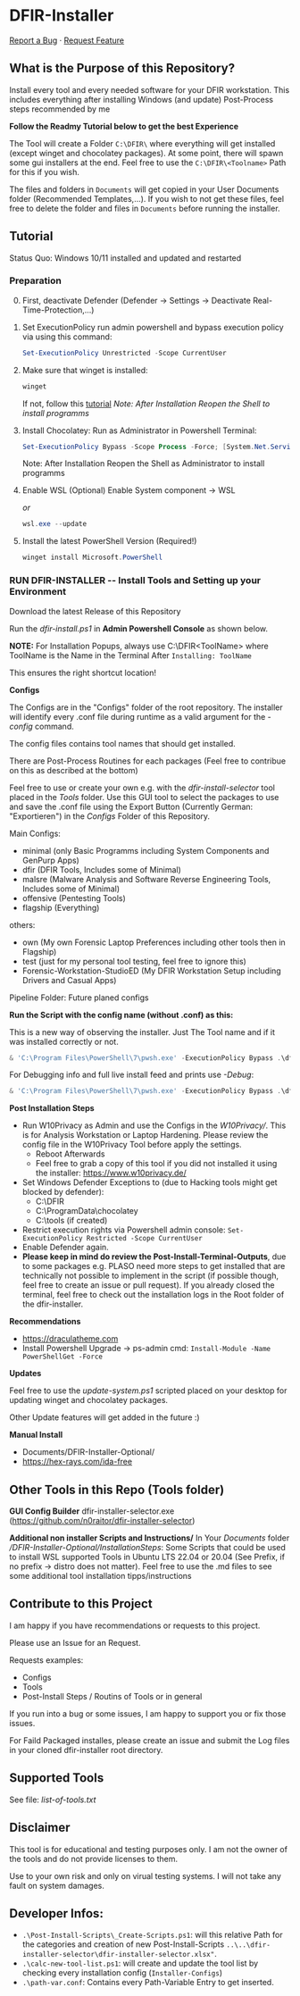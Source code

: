 # DFIR-Installer

[Report a Bug](https://github.com/n0raitor/dfir-installer/issues/new?labels=bug) · [Request Feature](https://github.com/n0raitor/dfir-installer/issues/new?labels=enhancement)

## What is the Purpose of this Repository?

Install every tool and every needed software for your DFIR workstation. This includes everything after installing Windows (and update) Post-Process steps recommended by me 

**Follow the Readmy Tutorial below to get the best Experience**

The Tool will create a Folder `C:\DFIR\` where everything will get installed (except winget and chocolatey packages). At some point, there will spawn some gui installers at the end. Feel free to use the `C:\DFIR\<Toolname>` Path for this if you wish.

The files and folders in `Documents` will get copied in your User Documents folder (Recommended Templates,...). If you wish to not get these files, feel free to delete the folder and files in `Documents` before running the installer.

## Tutorial

Status Quo: Windows 10/11 installed and updated and restarted

### Preparation
0. First, deactivate Defender (Defender -> Settings -> Deactivate Real-Time-Protection,...)

1. Set ExecutionPolicy
   run admin powershell and bypass execution policy via using this command:
   
   ```powershell
   Set-ExecutionPolicy Unrestricted -Scope CurrentUser
   ```

2. Make sure that winget is installed:
   
   ```powershell
   winget
   ```
   
   If not, follow this [tutorial](https://learn.microsoft.com/en-us/windows/package-manager/winget/)
   *Note: After Installation Reopen the Shell to install programms*

3. Install Chocolatey: 
   Run as Administrator in Powershell Terminal:
   
   ```powershell
   Set-ExecutionPolicy Bypass -Scope Process -Force; [System.Net.ServicePointManager]::SecurityProtocol = [System.Net.ServicePointManager]::SecurityProtocol -bor 3072; iex ((New-Object System.Net.WebClient).DownloadString('https://community.chocolatey.org/install.ps1'))
   ```
   
   Note: After Installation Reopen the Shell as Administrator to install programms

4. Enable WSL (Optional)
   Enable System component -> WSL 
   
   *or*
   
   ```powershell
   wsl.exe --update
   ```

5. Install the latest PowerShell Version (Required!)
   
   ```ps1
   winget install Microsoft.PowerShell
   ```

### RUN DFIR-INSTALLER -- Install Tools and Setting up your Environment
Download the latest Release of this Repository

Run the *dfir-install.ps1* in **Admin Powershell Console** as shown below.

**NOTE:** For Installation Popups, always use C:\DFIR\<ToolName> where ToolName is the Name in the Terminal After `Installing: ToolName`

This ensures the right shortcut location!

**Configs**

The Configs are in the "Configs" folder of the root repository. The installer will identify every .conf file during runtime as a valid argument for the *-config* command.

The config files contains tool names that should get installed.

There are Post-Process Routines for each packages (Feel free to contribue on this as described at the bottom)

Feel free to use or create your own e.g. with the *dfir-install-selector* tool placed in the *Tools* folder. Use this GUI tool to select the packages to use and save the .conf file using the Export Button (Currently German: "Exportieren") in the *Configs* Folder of this Repository.

Main Configs:
* minimal (only Basic Programms including System Components and GenPurp Apps)
* dfir (DFIR Tools, Includes some of Minimal)
* malsre (Malware Analysis and Software Reverse Engineering Tools, Includes some of Minimal)
* offensive (Pentesting Tools)
* flagship (Everything)

others:
* own (My own Forensic Laptop Preferences including other tools then in Flagship)
* test (just for my personal tool testing, feel free to ignore this)
* Forensic-Workstation-StudioED (My DFIR Workstation Setup including Drivers and Casual Apps)

Pipeline Folder: Future planed configs

**Run the Script with the config name (without .conf) as this:**

This is a new way of observing the installer. Just The Tool name and if it was installed correctly or not.
```ps1
& 'C:\Program Files\PowerShell\7\pwsh.exe' -ExecutionPolicy Bypass .\dfir-install.ps1 -config <CONFIG-NAME>
```

For Debugging info and full live install feed and prints use *-Debug*:

```ps1
& 'C:\Program Files\PowerShell\7\pwsh.exe' -ExecutionPolicy Bypass .\dfir-install.ps1 -config CONFIG-NAME -Debug
```

**Post Installation Steps**

* Run W10Privacy as Admin and use the Configs in the *W10Privacy/*. This is for Analysis Workstation or Laptop Hardening. Please review the config file in the W10Privacy Tool before apply the settings.
  * Reboot Afterwards
  * Feel free to grab a copy of this tool if you did not installed it using the installer: https://www.w10privacy.de/
* Set Windows Defender Exceptions to (due to Hacking tools might get blocked by defender):
  * C:\DFIR
  * C:\ProgramData\chocolatey
  * C:\tools (if created)
* Restrict execution rights via Powershell admin console: `Set-ExecutionPolicy Restricted -Scope CurrentUser`
* Enable Defender again.
* **Please keep in mind do review the Post-Install-Terminal-Outputs**, due to some packages e.g. PLASO need more steps to get installed that are technically not possible to implement in the script (if possible though, feel free to create an issue or pull request). If you already closed the terminal, feel free to check out the installation logs in the Root folder of the dfir-installer. 

**Recommendations**

* https://draculatheme.com
* Install Powershell Upgrade -> ps-admin cmd: `Install-Module -Name PowerShellGet -Force`

**Updates**

Feel free to use the *update-system.ps1* scripted placed on your desktop for updating winget and chocolatey packages.

Other Update features will get added in the future :)

**Manual Install**

* Documents/DFIR-Installer-Optional/
* https://hex-rays.com/ida-free

## Other Tools in this Repo (Tools folder)
**GUI Config Builder**
dfir-installer-selector.exe (https://github.com/n0raitor/dfir-installer-selector)

**Additional non installer Scripts and Instructions/**
In Your *Documents* folder */DFIR-Installer-Optional/InstallationSteps*: Some Scripts that could be used to install WSL supported Tools in Ubuntu LTS 22.04 or 20.04 (See Prefix, if no prefix -> distro does not matter). Feel free to use the .md files to see some additional tool installation tipps/instructions

## Contribute to this Project
I am happy if you have recommendations or requests to this project.

Please use an Issue for an Request.

Requests examples:
* Configs
* Tools
* Post-Install Steps / Routins of Tools or in general

If you run into a bug or some issues, I am happy to support you or fix those issues.

For Faild Packaged installes, please create an issue and submit the Log files in your cloned dfir-installer root directory.

## Supported Tools
See file: *list-of-tools.txt*

## Disclaimer
This tool is for educational and testing purposes only. I am not the owner of the tools and do not provide licenses to them.

Use to your own risk and only on virual testing systems. I will not take any fault on system damages.

## Developer Infos:
* `.\Post-Install-Scripts\_Create-Scripts.ps1`: will this relative Path for the categories and creation of new Post-Install-Scripts `..\..\dfir-installer-selector\dfir-installer-selector.xlsx"`.
* `.\calc-new-tool-list.ps1`: will create and update the tool list by checking every installation config (`Installer-Configs`)
* `.\path-var.conf`: Contains every Path-Variable Entry to get inserted.
